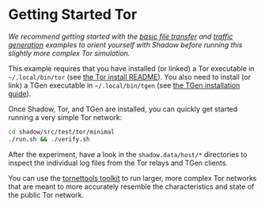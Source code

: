 # Getting Started Tor

_We recommend getting started with the [basic file
transfer](getting_started_basic.md) and [traffic
generation](getting_started_tgen.md) examples to orient yourself with Shadow
before running this slightly more complex Tor simulation._

This example requires that you have installed (or linked) a Tor executable in
`~/.local/bin/tor` (see [the Tor install
README](https://github.com/torproject/tor/blob/main/README)). You also need to
install (or link) a TGen executable in `~/.local/bin/tgen` (see [the TGen
installation guide](https://github.com/shadow/tgen)).

Once Shadow, Tor, and TGen are installed, you can quickly get started running a
very simple Tor network:

```bash
cd shadow/src/test/tor/minimal
./run.sh && ./verify.sh
```

After the experiment, have a look in the `shadow.data/host/*` directories to
inspect the individual log files from the Tor relays and TGen clients.

You can use the [tornettools
toolkit](https://github.com/shadow/tornettools) to run larger, more
complex Tor networks that are meant to more accurately resemble the
characteristics and state of the public Tor network.
